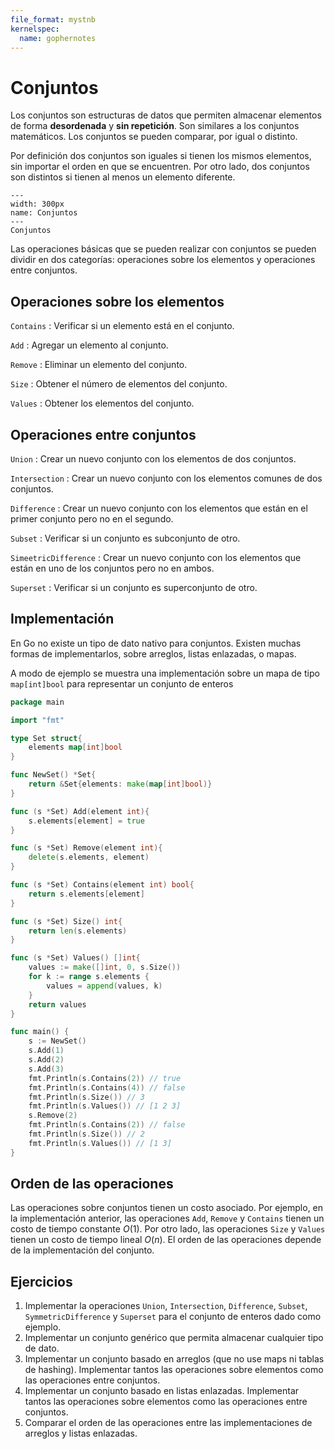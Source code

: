 ```yaml
---
file_format: mystnb
kernelspec:
  name: gophernotes
---
```


# Conjuntos

Los conjuntos son estructuras de datos que permiten almacenar elementos de forma **desordenada** y **sin repetición**. Son similares a los conjuntos matemáticos. Los conjuntos se pueden comparar, por igual o distinto.

Por definición dos conjuntos son iguales si tienen los mismos elementos, sin importar el orden en que se encuentren. Por otro lado, dos conjuntos son distintos si tienen al menos un elemento diferente.

```{figure} ../assets/images/Conjuntos.svg
---
width: 300px
name: Conjuntos
---
Conjuntos
```

Las operaciones básicas que se pueden realizar con conjuntos se pueden dividir en dos categorías: operaciones sobre los elementos y operaciones entre conjuntos.

## Operaciones sobre los elementos

`Contains`
: Verificar si un elemento está en el conjunto.

`Add`
: Agregar un elemento al conjunto.

`Remove`
: Eliminar un elemento del conjunto.

`Size`
: Obtener el número de elementos del conjunto.

`Values`
: Obtener los elementos del conjunto.

## Operaciones entre conjuntos

`Union`
: Crear un nuevo conjunto con los elementos de dos conjuntos.

`Intersection`
: Crear un nuevo conjunto con los elementos comunes de dos conjuntos.

`Difference`
: Crear un nuevo conjunto con los elementos que están en el primer conjunto pero no en el segundo.

`Subset`
: Verificar si un conjunto es subconjunto de otro.

`SimeetricDifference`
: Crear un nuevo conjunto con los elementos que están en uno de los conjuntos pero no en ambos.

`Superset`
: Verificar si un conjunto es superconjunto de otro.

## Implementación

En Go no existe un tipo de dato nativo para conjuntos. Existen muchas formas de implementarlos, sobre arreglos, listas enlazadas, o mapas.

A modo de ejemplo se muestra una implementación sobre un mapa de tipo `map[int]bool` para representar un conjunto de enteros

```go
package main

import "fmt"

type Set struct{
    elements map[int]bool
}

func NewSet() *Set{
    return &Set{elements: make(map[int]bool)}
}

func (s *Set) Add(element int){
    s.elements[element] = true
}

func (s *Set) Remove(element int){
    delete(s.elements, element)
}

func (s *Set) Contains(element int) bool{
    return s.elements[element]
}

func (s *Set) Size() int{
    return len(s.elements)
}

func (s *Set) Values() []int{
    values := make([]int, 0, s.Size())
    for k := range s.elements {
        values = append(values, k)
    }
    return values
}

func main() {
    s := NewSet()
    s.Add(1)
    s.Add(2)
    s.Add(3)
    fmt.Println(s.Contains(2)) // true
    fmt.Println(s.Contains(4)) // false
    fmt.Println(s.Size()) // 3
    fmt.Println(s.Values()) // [1 2 3]
    s.Remove(2)
    fmt.Println(s.Contains(2)) // false
    fmt.Println(s.Size()) // 2
    fmt.Println(s.Values()) // [1 3]
}
```

## Orden de las operaciones

Las operaciones sobre conjuntos tienen un costo asociado. Por ejemplo, en la implementación anterior, las operaciones `Add`, `Remove` y `Contains` tienen un costo de tiempo constante $O(1)$. Por otro lado, las operaciones `Size` y `Values` tienen un costo de tiempo lineal $O(n)$. El orden de las operaciones depende de la implementación del conjunto.

## Ejercicios

1. Implementar la operaciones `Union`, `Intersection`, `Difference`, `Subset`, `SymmetricDifference` y `Superset` para el conjunto de enteros dado como ejemplo.
2. Implementar un conjunto genérico que permita almacenar cualquier tipo de dato.
3. Implementar un conjunto basado en arreglos (que no use maps ni tablas de hashing). Implementar tantos las operaciones sobre elementos como las operaciones entre conjuntos.
4. Implementar un conjunto basado en listas enlazadas. Implementar tantos las operaciones sobre elementos como las operaciones entre conjuntos.
5. Comparar el orden de las operaciones entre las implementaciones de arreglos y listas enlazadas.
